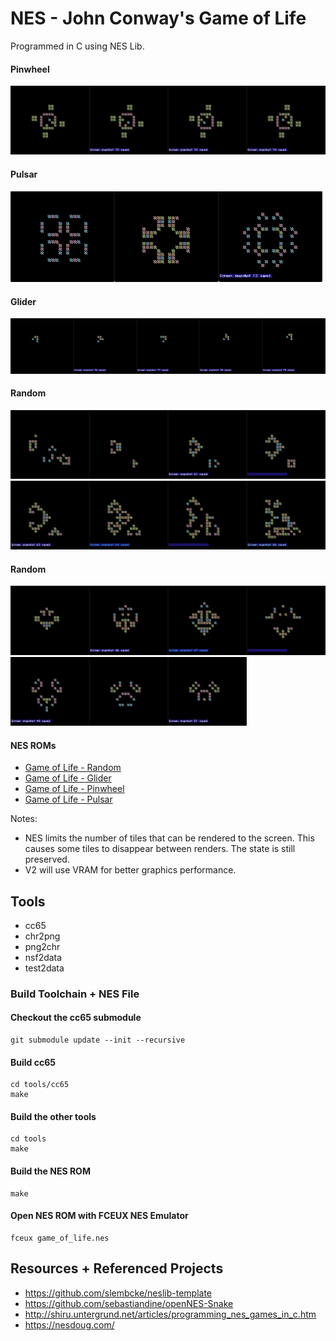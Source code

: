 # NES - John Conway's Game of Life

Programmed in C using NES Lib.

#### Pinwheel
<img src="https://github.com/kennycason/game_of_life_nes/blob/main/output/image/game_of_life_pinwheel_1.png?raw=true" width="25%" title="Pinwheel"/><img src="https://github.com/kennycason/game_of_life_nes/blob/main/output/image/game_of_life_pinwheel_2.png?raw=true" width="25%" title="Pinwheel"/><img src="https://github.com/kennycason/game_of_life_nes/blob/main/output/image/game_of_life_pinwheel_3.png?raw=true" width="25%" title="Pinwheel"/><img src="https://github.com/kennycason/game_of_life_nes/blob/main/output/image/game_of_life_pinwheel_4.png?raw=true" width="25%" title="Pinwheel"/>

#### Pulsar
<img src="https://github.com/kennycason/game_of_life_nes/blob/main/output/image/game_of_life_pulsar_1.png?raw=true" width="33%" title="Pulsar"/><img src="https://github.com/kennycason/game_of_life_nes/blob/main/output/image/game_of_life_pulsar_2.png?raw=true" width="33%" title="Pulsar"/><img src="https://github.com/kennycason/game_of_life_nes/blob/main/output/image/game_of_life_pulsar_3.png?raw=true" width="33%" title="Pulsar"/>

#### Glider
<img src="https://github.com/kennycason/game_of_life_nes/blob/main/output/image/game_of_life_glider_1.png?raw=true" width="20%" title="Glider"/><img src="https://github.com/kennycason/game_of_life_nes/blob/main/output/image/game_of_life_glider_2.png?raw=true" width="20%" title="Glider"/><img src="https://github.com/kennycason/game_of_life_nes/blob/main/output/image/game_of_life_glider_3.png?raw=true" width="20%" title="Glider"/><img src="https://github.com/kennycason/game_of_life_nes/blob/main/output/image/game_of_life_glider_4.png?raw=true" width="20%" title="Glider"/><img src="https://github.com/kennycason/game_of_life_nes/blob/main/output/image/game_of_life_glider_5.png?raw=true" width="20%" title="Glider"/>

#### Random
<img src="https://github.com/kennycason/game_of_life_nes/blob/main/output/image/game_of_life_1_1.png?raw=true" width="25%" title="Random"/><img src="https://github.com/kennycason/game_of_life_nes/blob/main/output/image/game_of_life_1_2.png?raw=true" width="25%" title="Random"/><img src="https://github.com/kennycason/game_of_life_nes/blob/main/output/image/game_of_life_1_3.png?raw=true" width="25%" title="Random"/><img src="https://github.com/kennycason/game_of_life_nes/blob/main/output/image/game_of_life_1_4.png?raw=true" width="25%" title="Random"/><img src="https://github.com/kennycason/game_of_life_nes/blob/main/output/image/game_of_life_1_5.png?raw=true" width="25%" title="Random"/><img src="https://github.com/kennycason/game_of_life_nes/blob/main/output/image/game_of_life_1_6.png?raw=true" width="25%" title="Random"/><img src="https://github.com/kennycason/game_of_life_nes/blob/main/output/image/game_of_life_1_7.png?raw=true" width="25%" title="Random"/><img src="https://github.com/kennycason/game_of_life_nes/blob/main/output/image/game_of_life_1_8.png?raw=true" width="25%" title="Random"/>

#### Random
<img src="https://github.com/kennycason/game_of_life_nes/blob/main/output/image/game_of_life_2_1.png?raw=true" width="25%" title="Random"/><img src="https://github.com/kennycason/game_of_life_nes/blob/main/output/image/game_of_life_2_2.png?raw=true" width="25%" title="Random"/><img src="https://github.com/kennycason/game_of_life_nes/blob/main/output/image/game_of_life_2_3.png?raw=true" width="25%" title="Random"/><img src="https://github.com/kennycason/game_of_life_nes/blob/main/output/image/game_of_life_2_4.png?raw=true" width="25%" title="Random"/><img src="https://github.com/kennycason/game_of_life_nes/blob/main/output/image/game_of_life_2_5.png?raw=true" width="25%" title="Random"/><img src="https://github.com/kennycason/game_of_life_nes/blob/main/output/image/game_of_life_2_6.png?raw=true" width="25%" title="Random"/><img src="https://github.com/kennycason/game_of_life_nes/blob/main/output/image/game_of_life_2_7.png?raw=true" width="25%" title="Random"/>

#### NES ROMs
- [Game of Life - Random](https://github.com/kennycason/game_of_life_nes/blob/main/output/nes/game_of_life_random.nes?raw=true)
- [Game of Life - Glider](https://github.com/kennycason/game_of_life_nes/blob/main/output/nes/game_of_life_glider.nes?raw=true)
- [Game of Life - Pinwheel](https://github.com/kennycason/game_of_life_nes/blob/main/output/nes/game_of_life_pinwheel.nes?raw=true)
- [Game of Life - Pulsar](https://github.com/kennycason/game_of_life_nes/blob/main/output/nes/game_of_life_pulsar.nes?raw=true)

Notes:
- NES limits the number of tiles that can be rendered to the screen. This causes some tiles to disappear between renders. The state is still preserved.
- V2 will use VRAM for better graphics performance.

## Tools

- cc65
- chr2png
- png2chr
- nsf2data
- test2data

### Build Toolchain + NES File

#### Checkout the cc65 submodule
```
git submodule update --init --recursive
```

#### Build cc65
```
cd tools/cc65
make
```

#### Build the other tools
```
cd tools
make
```

#### Build the NES ROM
```
make
```

#### Open NES ROM with FCEUX NES Emulator
```
fceux game_of_life.nes
```

## Resources + Referenced Projects

- https://github.com/slembcke/neslib-template
- https://github.com/sebastiandine/openNES-Snake
- http://shiru.untergrund.net/articles/programming_nes_games_in_c.htm
- https://nesdoug.com/
